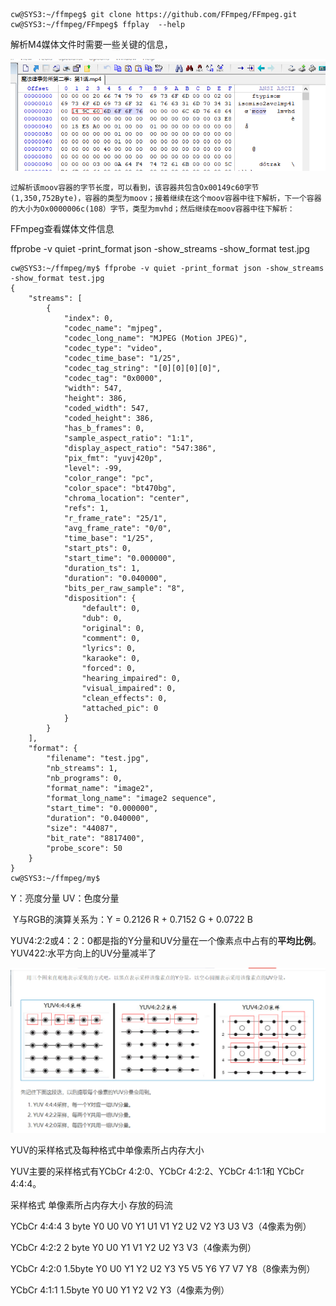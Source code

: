 ```
cw@SYS3:~/ffmpeg$ git clone https://github.com/FFmpeg/FFmpeg.git
cw@SYS3:~/ffmpeg/FFmpeg$ ffplay  --help
```

解析M4媒体文件时需要一些关键的信息，

![image-20200722180037079](resourse/image-20200722180037079.png)

```
过解析该moov容器的字节长度，可以看到，该容器共包含Ox00149c60字节(1,350,752Byte)，容器的类型为moov；接着继续在这个moov容器中往下解析，下一个容器的大小为Ox0000006c(108）字节，类型为mvhd；然后继续在moov容器中往下解析：
```


FFmpeg查看媒体文件信息

ffprobe -v quiet -print_format json -show_streams -show_format test.jpg 

```
cw@SYS3:~/ffmpeg/my$ ffprobe -v quiet -print_format json -show_streams -show_format test.jpg 
{
    "streams": [
        {
            "index": 0,
            "codec_name": "mjpeg",
            "codec_long_name": "MJPEG (Motion JPEG)",
            "codec_type": "video",
            "codec_time_base": "1/25",
            "codec_tag_string": "[0][0][0][0]",
            "codec_tag": "0x0000",
            "width": 547,
            "height": 386,
            "coded_width": 547,
            "coded_height": 386,
            "has_b_frames": 0,
            "sample_aspect_ratio": "1:1",
            "display_aspect_ratio": "547:386",
            "pix_fmt": "yuvj420p",
            "level": -99,
            "color_range": "pc",
            "color_space": "bt470bg",
            "chroma_location": "center",
            "refs": 1,
            "r_frame_rate": "25/1",
            "avg_frame_rate": "0/0",
            "time_base": "1/25",
            "start_pts": 0,
            "start_time": "0.000000",
            "duration_ts": 1,
            "duration": "0.040000",
            "bits_per_raw_sample": "8",
            "disposition": {
                "default": 0,
                "dub": 0,
                "original": 0,
                "comment": 0,
                "lyrics": 0,
                "karaoke": 0,
                "forced": 0,
                "hearing_impaired": 0,
                "visual_impaired": 0,
                "clean_effects": 0,
                "attached_pic": 0
            }
        }
    ],
    "format": {
        "filename": "test.jpg",
        "nb_streams": 1,
        "nb_programs": 0,
        "format_name": "image2",
        "format_long_name": "image2 sequence",
        "start_time": "0.000000",
        "duration": "0.040000",
        "size": "44087",
        "bit_rate": "8817400",
        "probe_score": 50
    }
}
cw@SYS3:~/ffmpeg/my$ 
```

Y：亮度分量  UV：色度分量

​    Y与RGB的演算关系为：Y = 0.2126 R + 0.7152 G + 0.0722 B

 

YUV4:2:2或4：2：0都是指的Y分量和UV分量在一个像素点中占有的**平均比例**。
YUV422:水平方向上的UV分量减半了

![image-20200722201033071](resourse/image-20200722201033071.png)



YUV的采样格式及每种格式中单像素所占内存大小

YUV主要的采样格式有YCbCr 4:2:0、YCbCr 4:2:2、YCbCr 4:1:1和 YCbCr 4:4:4。

采样格式          单像素所占内存大小        存放的码流

YCbCr 4:4:4            3  byte                   Y0 U0 V0 Y1 U1 V1 Y2 U2 V2 Y3 U3 V3（4像素为例）

YCbCr 4:2:2            2  byte                   Y0 U0 Y1 V1 Y2 U2 Y3 V3（4像素为例）

YCbCr 4:2:0            1.5byte                  Y0 U0 Y1 Y2 U2 Y3 Y5 V5 Y6 Y7 V7 Y8（8像素为例）

YCbCr 4:1:1            1.5byte                  Y0 U0 Y1 Y2 V2 Y3（4像素为例）
